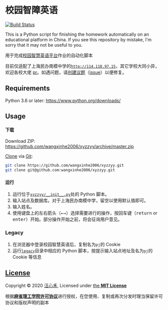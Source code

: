 # 校园智障英语
[![Build Status](https://www.travis-ci.org/wangxinhe2006/xyzzyy.svg)](https://www.travis-ci.org/wangxinhe2006/xyzzyy)

This is a Python script for finishing the homework automatically on an educational platform in China. If you see this repository by mistake, I'm sorry that it may not be useful to you.

用于完成[校园智慧英语平台](http://pc.pjjy.com/)作业的自动化脚本

目前仅适配了上海民办南模中学的[`http://114.118.97.15`](http://114.118.97.15/page/pc/?db=site_20180305000000)，其它学校大同小异，欢迎各校大佬 [pr](https://github.com/wangxinhe2006/xyzzyy/pulls)。如遇问题，请[创建议题](https://github.com/wangxinhe2006/xyzzyy/issues/new)（[issue](https://github.com/wangxinhe2006/xyzzyy/issues)）以便修复。

## Requirements
Python 3.6 or later: <https://www.python.org/downloads/>

## Usage
#### 下载
Download ZIP:
<https://github.com/wangxinhe2006/xyzzyy/archive/master.zip>

[Clone](https://git-scm.com/docs/git-clone) via [Git](https://git-scm.com/):
```sh
git clone https://github.com/wangxinhe2006/xyzzyy.git
git clone git@github.com:wangxinhe2006/xyzzyy.git
```
#### 运行
1. 运行位于[`xyzzyy/__init__.py`](xyzzyy/__init__.py)处的 Python 脚本。
2. 输入站点及数据库。对于上海民办南模中学，留空以使用默认值即可。
3. 输入姓名。
4. 使用键盘上的左右箭头（<kbd>←</kbd><kbd>→</kbd>）选择需要进行的操作，按回车键（<kbd>return</kbd> or <kbd>enter</kbd>）开始。部分操作开始之前，将会征询用户意见。

### Legacy
1. 在浏览器中登录校园智慧英语后，复制名为`pj`的 Cookie
2. 运行[`legacy`](legacy)目录中相应的 Python 脚本，按提示输入站点地址及名为`pj`的 Cookie 等信息

## [License](LICENSE)
Copyright &copy; 2020 [汪心禾](https://github.com/wangxinhe2006), Licensed under [the **MIT License**](https://choosealicense.com/licenses/mit/)

根据[**麻省理工学院许可协议**](https://opensource.org/licenses/MIT)进行授权，在您使用、复制或再次分发时理当保留许可协议和版权声明的副本
